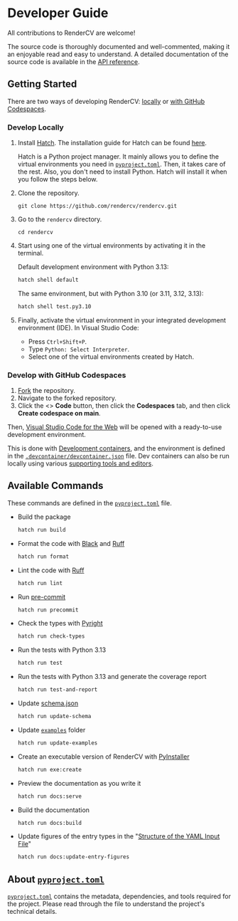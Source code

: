 # Developer Guide

All contributions to RenderCV are welcome!

The source code is thoroughly documented and well-commented, making it an enjoyable read and easy to understand. A detailed documentation of the source code is available in the [API reference](../reference/index.md).


## Getting Started

There are two ways of developing RenderCV: [locally](#develop-locally) or [with GitHub Codespaces](#develop-with-github-codespaces).

### Develop Locally

1. Install [Hatch](https://hatch.pypa.io/latest/). The installation guide for Hatch can be found [here](https://hatch.pypa.io/latest/install/#installation).
   
    Hatch is a Python project manager. It mainly allows you to define the virtual environments you need in [`pyproject.toml`](https://github.com/rendercv/rendercv/blob/main/pyproject.toml). Then, it takes care of the rest. Also, you don't need to install Python. Hatch will install it when you follow the steps below.

2. Clone the repository.
    ```
    git clone https://github.com/rendercv/rendercv.git
    ```
3. Go to the `rendercv` directory.
    ```
    cd rendercv
    ```
4. Start using one of the virtual environments by activating it in the terminal.

    Default development environment with Python 3.13:
    ```bash
    hatch shell default
    ```

    The same environment, but with Python 3.10 (or 3.11, 3.12, 3.13):
    ```bash
    hatch shell test.py3.10
    ```

5. Finally, activate the virtual environment in your integrated development environment (IDE). In Visual Studio Code:

    - Press `Ctrl+Shift+P`.
    - Type `Python: Select Interpreter`.
    - Select one of the virtual environments created by Hatch.


### Develop with GitHub Codespaces

1.  [Fork](https://github.com/rendercv/rendercv/fork) the repository.
2.  Navigate to the forked repository.
3.  Click the <> **Code** button, then click the **Codespaces** tab, and then click **Create codespace on main**.

Then, [Visual Studio Code for the Web](https://code.visualstudio.com/docs/editor/vscode-web) will be opened with a ready-to-use development environment.

This is done with [Development containers](https://containers.dev/), and the environment is defined in the [`.devcontainer/devcontainer.json`](https://github.com/rendercv/rendercv/blob/main/.devcontainer/devcontainer.json) file. Dev containers can also be run locally using various [supporting tools and editors](https://containers.dev/supporting).

## Available Commands

These commands are defined in the [`pyproject.toml`](https://github.com/rendercv/rendercv/blob/main/pyproject.toml) file.

- Build the package
    ```bash
    hatch run build
    ```
- Format the code with [Black](https://github.com/psf/black) and [Ruff](https://github.com/astral-sh/ruff)
    ```bash
    hatch run format
    ```
- Lint the code with [Ruff](https://github.com/astral-sh/ruff)
    ```bash
    hatch run lint
    ```
- Run [pre-commit](https://pre-commit.com/)
    ```bash
    hatch run precommit
    ```
- Check the types with [Pyright](https://github.com/RobertCraigie/pyright-python)
    ```bash
    hatch run check-types
    ```
- Run the tests with Python 3.13
    ```bash
    hatch run test
    ```
- Run the tests with Python 3.13 and generate the coverage report
    ```bash
    hatch run test-and-report
    ```
- Update [schema.json](https://github.com/rendercv/rendercv/blob/main/schema.json)
    ```bash
    hatch run update-schema
    ```
- Update [`examples`](https://github.com/rendercv/rendercv/tree/main/examples) folder
    ```bash
    hatch run update-examples
    ```
- Create an executable version of RenderCV with [PyInstaller](https://www.pyinstaller.org/)
    ```bash
    hatch run exe:create
    ```
- Preview the documentation as you write it
    ```bash
    hatch run docs:serve
    ```
- Build the documentation
    ```bash
    hatch run docs:build
    ```
- Update figures of the entry types in the "[Structure of the YAML Input File](../user_guide/structure_of_the_yaml_input_file.md)"
    ```bash
    hatch run docs:update-entry-figures
    ```

## About [`pyproject.toml`](https://github.com/rendercv/rendercv/blob/main/pyproject.toml)

[`pyproject.toml`](https://github.com/rendercv/rendercv/blob/main/pyproject.toml) contains the metadata, dependencies, and tools required for the project. Please read through the file to understand the project's technical details.
